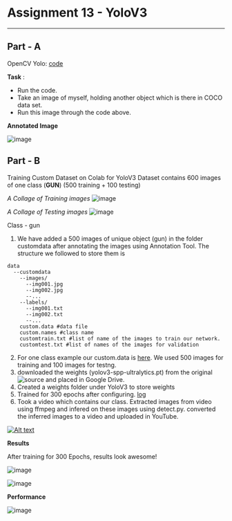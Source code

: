 # Assignment 13 - YoloV3
________

## Part - A
OpenCV Yolo: [code](https://github.com/sridevibonthu/EVA/blob/master/S13/EVA4_S13_Task1_OPENCV_YOLO.ipynb)

**Task** : 
* Run the code.
* Take an image of myself, holding another object which is there in COCO data set.
* Run this image through the code above. 

**Annotated Image**

![image](https://github.com/sridevibonthu/EVA/blob/master/S13/annotated_sridevi.png)


## Part - B
Training Custom Dataset on Colab for YoloV3
Dataset contains 600 images of one class (**GUN**) (500 training + 100 testing) 

_A Collage of Training images_
![image](https://github.com/sridevibonthu/YoloV3/blob/master/train_batch0.png)

_A Collage of Testing images_
![image](https://github.com/sridevibonthu/YoloV3/blob/master/test_batch0.png)

Class - gun

1. We have added a 500 images of unique object (gun) in the folder customdata after annotating the images using Annotation Tool. The structure we followed to store them is
```
data
  --customdata
    --images/
      --img001.jpg
      --img002.jpg
      --...
    --labels/
      --img001.txt
      --img002.txt
      --...
    custom.data #data file
    custom.names #class name
    customtrain.txt #list of name of the images to train our network.
    customtest.txt #list of names of the images for validation
```
2. For one class example our custom.data is [here](https://github.com/sridevibonthu/YoloV3/blob/master/data/customdata/custom.data). We used 500 images for training and 100 images for testng.
2. downloaded the weights (yolov3-spp-ultralytics.pt) from the original ![source](https://drive.google.com/open?id=1LezFG5g3BCW6iYaV89B2i64cqEUZD7e0) and placed in Google Drive. 
3. Created a weights folder under YoloV3 to store weights
4. Trained for 300 epochs after configuring. [log](https://github.com/sridevibonthu/YoloV3/blob/master/results.txt)
5. Took a video which contains our class. Extracted images from video using ffmpeg and infered on these images using detect.py. converted the inferred images to a video and uploaded in YouTube.

[![Alt text](video)](https://www.youtube.com/embed/eXjxy_7W7GQ)





**Results**

After training for 300 Epochs, results look awesome!

![image](https://github.com/sridevibonthu/YoloV3/blob/master/output/img080.jpg)

![image](https://github.com/sridevibonthu/YoloV3/blob/master/output/img082.jpg)

**Performance**

![image](https://github.com/sridevibonthu/YoloV3/blob/master/results.png)
